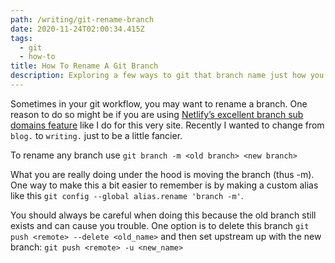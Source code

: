 ```yaml
---
path: /writing/git-rename-branch
date: 2020-11-24T02:00:34.415Z
tags:
  - git
  - how-to
title: How To Rename A Git Branch
description: Exploring a few ways to git that branch name just how you like it.
---
```

Sometimes in your git workflow, you may want to rename a branch. One reason to do so might be if you are using [Netlify’s excellent branch sub domains feature](https://docs.netlify.com/domains-https/custom-domains/multiple-domains/#apex-domains-and-www-subdomains) like I do for this very site. Recently I wanted to change from `blog.` to `writing.` just to be a little fancier.

To rename any branch use `git branch -m <old branch> <new branch>`

What you are really doing under the hood is moving the branch (thus -m). One way to make this a bit easier to remember is by making a custom alias like this `git config --global alias.rename 'branch -m'`. 

You should always be careful when doing this because the old branch still exists and can cause you trouble. One option is to delete this branch `git push <remote> --delete <old_name>` and then set upstream up with the new branch: `git push <remote> -u <new_name>`
